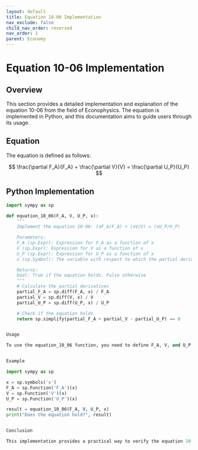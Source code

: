 ```yaml
---
layout: default
title: Equation 10-06 Implementation
nav_exclude: false
child_nav_order: reversed
nav_order: 1
parent: Economy
---
```


# Equation 10-06 Implementation

## Overview
This section provides a detailed implementation and explanation of the equation 10-06 from the field of Econophysics. The equation is implemented in Python, and this documentation aims to guide users through its usage.

## Equation
The equation is defined as follows:

$$
\frac{\partial F_A}{F_A} + \frac{\partial V}{V} = \frac{\partial U_P}{U_P}
$$

## Python Implementation
```python
import sympy as sp

def equation_10_06(F_A, V, U_P, x):
    """
    Implement the equation 10-06: (∂F_A/F_A) + (∂V/V) = (∂U_P/U_P)

    Parameters:
    F_A (sp.Expr): Expression for F_A as a function of x
    V (sp.Expr): Expression for V as a function of x
    U_P (sp.Expr): Expression for U_P as a function of x
    x (sp.Symbol): The variable with respect to which the partial derivatives are taken

    Returns:
    bool: True if the equation holds, False otherwise
    """
    # Calculate the partial derivatives
    partial_F_A = sp.diff(F_A, x) / F_A
    partial_V = sp.diff(V, x) / V
    partial_U_P = sp.diff(U_P, x) / U_P

    # Check if the equation holds
    return sp.simplify(partial_F_A + partial_V - partial_U_P) == 0


Usage

To use the equation_10_06 function, you need to define F_A, V, and U_P as expressions in terms of a variable x. Then, pass these expressions along with the variable x to the function.


Example

import sympy as sp

x = sp.symbols('x')
F_A = sp.Function('F_A')(x)
V = sp.Function('V')(x)
U_P = sp.Function('U_P')(x)

result = equation_10_06(F_A, V, U_P, x)
print("Does the equation hold?", result)


Conclusion

This implementation provides a practical way to verify the equation 10-06, contributing to the broader understanding of economic transformations in the field of Econophysics. Feel free to utilize this function in your research and explorations within this interdisciplinary domain.
